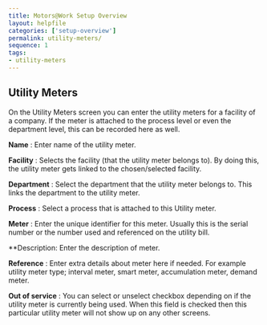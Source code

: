 ```yaml
---
title: Motors@Work Setup Overview
layout: helpfile
categories: ['setup-overview']
permalink: utility-meters/
sequence: 1
tags:
- utility-meters
---
```


## **Utility Meters**

On the Utility Meters screen you can enter the utility meters for a facility of a company. If the meter is attached to the process level or even the department level, this can be recorded here as well.

**Name** : Enter name of the utility meter.

**Facility** : Selects the facility (that the utility meter belongs to). By doing this, the utility meter gets linked to the chosen/selected facility. 

**Department** : Select the department that the utility meter belongs to. This links the department to the utility meter.

**Process** : Select a process that is attached to this Utility meter.

**Meter** : Enter the unique identifier for this meter. Usually this is the serial number or the number used and referenced on the utility bill. 

**Description: Enter the description of meter.

**Reference** : Enter extra details about meter here if needed. For example utility meter type; interval meter, smart meter, accumulation meter, demand meter.

**Out of service** : You can select or unselect checkbox depending on if the utility meter is currently being used. When this field is checked then this particular utility meter will not show up on any other screens.
